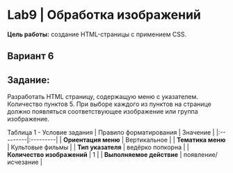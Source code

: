 # Lab9 | Обработка изображений

**Цель работы:** создание HTML-страницы с примением CSS.

## Вариант 6

## Задание:

Разработать HTML страницу, содержащую меню с указателем. Количество 
пунктов 5. При выборе каждого из пунктов на странице должно появляться 
соответствующее изображение или группа изображение.

Таблица 1 - Условие задания
| Правило форматирования | Значение |
|:---------|:---------|
| **Ориентация меню** | Вертикальное |
| **Тематика меню** | Культовые фильмы |
| **Тип указателя** | ведёрко попкорна |
| **Количество изображений** | 1 |
| **Выполняемое действие** | появление/исчезание |
